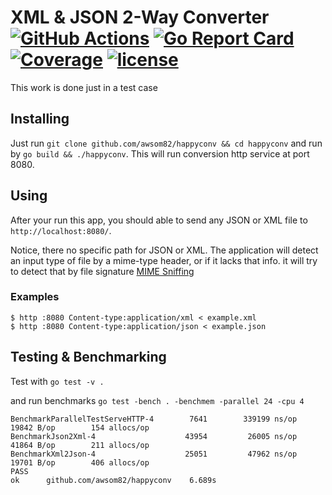 # XML & JSON 2-Way Converter [![GitHub Actions](https://github.com/awsom82/happyconv/workflows/Go/badge.svg)](https://github.com/awsom82/happyconv) [![Go Report Card](https://goreportcard.com/badge/github.com/awsom82/happyconv)](https://goreportcard.com/report/github.com/awsom82/happyconv) [![Coverage](http://gocover.io/_badge/github.com/awsom82/happyconv)](http://gocover.io/github.com/awsom82/happyconv) [![license](https://img.shields.io/badge/license-MIT-blue.svg?style=flat)](https://raw.githubusercontent.com/awsom82/happyconv/master/LICENSE)
This work is done just in a test case

## Installing
Just run `git clone github.com/awsom82/happyconv && cd happyconv` and run by `go build && ./happyconv`.
This will run conversion http service at port 8080.

## Using
After your run this app, you should able to send any JSON or XML file to `http://localhost:8080/`.

Notice, there no specific path for JSON or XML. The application will detect an input type of file by a mime-type header, or if it lacks that info. it will try to detect that by file signature [MIME Sniffing](https://mimesniff.spec.whatwg.org)

### Examples
```
$ http :8080 Content-type:application/xml < example.xml
$ http :8080 Content-type:application/json < example.json
```


## Testing & Benchmarking

Test with `go test -v .`

and run benchmarks 
`go test -bench . -benchmem -parallel 24 -cpu 4`

```
BenchmarkParallelTestServeHTTP-4   	    7641	    339199 ns/op	   19842 B/op	     154 allocs/op
BenchmarkJson2Xml-4                	   43954	     26005 ns/op	   41864 B/op	     211 allocs/op
BenchmarkXml2Json-4                	   25051	     47962 ns/op	   19701 B/op	     406 allocs/op
PASS
ok  	github.com/awsom82/happyconv	6.689s
```
